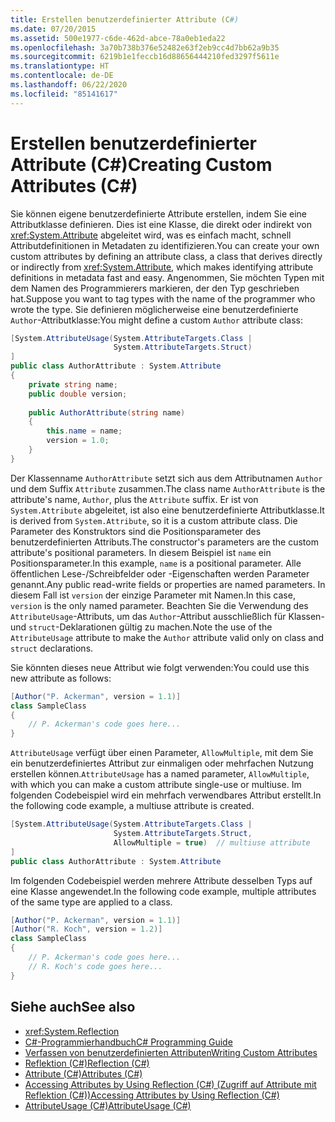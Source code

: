 ```yaml
---
title: Erstellen benutzerdefinierter Attribute (C#)
ms.date: 07/20/2015
ms.assetid: 500e1977-c6de-462d-abce-78a0eb1eda22
ms.openlocfilehash: 3a70b738b376e52482e63f2eb9cc4d7bb62a9b35
ms.sourcegitcommit: 6219b1e1feccb16d88656444210fed3297f5611e
ms.translationtype: HT
ms.contentlocale: de-DE
ms.lasthandoff: 06/22/2020
ms.locfileid: "85141617"
---
```

# <a name="creating-custom-attributes-c"></a><span data-ttu-id="e2427-102">Erstellen benutzerdefinierter Attribute (C#)</span><span class="sxs-lookup"><span data-stu-id="e2427-102">Creating Custom Attributes (C#)</span></span>
<span data-ttu-id="e2427-103">Sie können eigene benutzerdefinierte Attribute erstellen, indem Sie eine Attributklasse definieren. Dies ist eine Klasse, die direkt oder indirekt von <xref:System.Attribute> abgeleitet wird, was es einfach macht, schnell Attributdefinitionen in Metadaten zu identifizieren.</span><span class="sxs-lookup"><span data-stu-id="e2427-103">You can create your own custom attributes by defining an attribute class, a class that derives directly or indirectly from <xref:System.Attribute>, which makes identifying attribute definitions in metadata fast and easy.</span></span> <span data-ttu-id="e2427-104">Angenommen, Sie möchten Typen mit dem Namen des Programmierers markieren, der den Typ geschrieben hat.</span><span class="sxs-lookup"><span data-stu-id="e2427-104">Suppose you want to tag types with the name of the programmer who wrote the type.</span></span> <span data-ttu-id="e2427-105">Sie definieren möglicherweise eine benutzerdefinierte `Author`-Attributklasse:</span><span class="sxs-lookup"><span data-stu-id="e2427-105">You might define a custom `Author` attribute class:</span></span>  
  
```csharp  
[System.AttributeUsage(System.AttributeTargets.Class |  
                       System.AttributeTargets.Struct)  
]  
public class AuthorAttribute : System.Attribute  
{  
    private string name;  
    public double version;  
  
    public AuthorAttribute(string name)  
    {  
        this.name = name;  
        version = 1.0;  
    }  
}  
```  
  
 <span data-ttu-id="e2427-106">Der Klassenname `AuthorAttribute` setzt sich aus dem Attributnamen `Author` und dem Suffix `Attribute` zusammen.</span><span class="sxs-lookup"><span data-stu-id="e2427-106">The class name `AuthorAttribute` is the attribute's name, `Author`, plus the `Attribute` suffix.</span></span> <span data-ttu-id="e2427-107">Er ist von `System.Attribute` abgeleitet, ist also eine benutzerdefinierte Attributklasse.</span><span class="sxs-lookup"><span data-stu-id="e2427-107">It is derived from `System.Attribute`, so it is a custom attribute class.</span></span> <span data-ttu-id="e2427-108">Die Parameter des Konstruktors sind die Positionsparameter des benutzerdefinierten Attributs.</span><span class="sxs-lookup"><span data-stu-id="e2427-108">The constructor's parameters are the custom attribute's positional parameters.</span></span> <span data-ttu-id="e2427-109">In diesem Beispiel ist `name` ein Positionsparameter.</span><span class="sxs-lookup"><span data-stu-id="e2427-109">In this example, `name` is a positional parameter.</span></span> <span data-ttu-id="e2427-110">Alle öffentlichen Lese-/Schreibfelder oder -Eigenschaften werden Parameter genannt.</span><span class="sxs-lookup"><span data-stu-id="e2427-110">Any public read-write fields or properties are named parameters.</span></span> <span data-ttu-id="e2427-111">In diesem Fall ist `version` der einzige Parameter mit Namen.</span><span class="sxs-lookup"><span data-stu-id="e2427-111">In this case, `version` is the only named parameter.</span></span> <span data-ttu-id="e2427-112">Beachten Sie die Verwendung des `AttributeUsage`-Attributs, um das `Author`-Attribut ausschließlich für Klassen- und `struct`-Deklarationen gültig zu machen.</span><span class="sxs-lookup"><span data-stu-id="e2427-112">Note the use of the `AttributeUsage` attribute to make the `Author` attribute valid only on class and `struct` declarations.</span></span>  
  
 <span data-ttu-id="e2427-113">Sie könnten dieses neue Attribut wie folgt verwenden:</span><span class="sxs-lookup"><span data-stu-id="e2427-113">You could use this new attribute as follows:</span></span>  
  
```csharp  
[Author("P. Ackerman", version = 1.1)]  
class SampleClass  
{  
    // P. Ackerman's code goes here...  
}  
```  
  
 <span data-ttu-id="e2427-114">`AttributeUsage` verfügt über einen Parameter, `AllowMultiple`, mit dem Sie ein benutzerdefiniertes Attribut zur einmaligen oder mehrfachen Nutzung erstellen können.</span><span class="sxs-lookup"><span data-stu-id="e2427-114">`AttributeUsage` has a named parameter, `AllowMultiple`, with which you can make a custom attribute single-use or multiuse.</span></span> <span data-ttu-id="e2427-115">Im folgenden Codebeispiel wird ein mehrfach verwendbares Attribut erstellt.</span><span class="sxs-lookup"><span data-stu-id="e2427-115">In the following code example, a multiuse attribute is created.</span></span>  
  
```csharp  
[System.AttributeUsage(System.AttributeTargets.Class |  
                       System.AttributeTargets.Struct,  
                       AllowMultiple = true)  // multiuse attribute  
]  
public class AuthorAttribute : System.Attribute  
```  
  
 <span data-ttu-id="e2427-116">Im folgenden Codebeispiel werden mehrere Attribute desselben Typs auf eine Klasse angewendet.</span><span class="sxs-lookup"><span data-stu-id="e2427-116">In the following code example, multiple attributes of the same type are applied to a class.</span></span>  
  
```csharp  
[Author("P. Ackerman", version = 1.1)]  
[Author("R. Koch", version = 1.2)]  
class SampleClass  
{  
    // P. Ackerman's code goes here...  
    // R. Koch's code goes here...  
}  
```  
  
## <a name="see-also"></a><span data-ttu-id="e2427-117">Siehe auch</span><span class="sxs-lookup"><span data-stu-id="e2427-117">See also</span></span>

- <xref:System.Reflection>
- [<span data-ttu-id="e2427-118">C#-Programmierhandbuch</span><span class="sxs-lookup"><span data-stu-id="e2427-118">C# Programming Guide</span></span>](../../index.md)
- [<span data-ttu-id="e2427-119">Verfassen von benutzerdefinierten Attributen</span><span class="sxs-lookup"><span data-stu-id="e2427-119">Writing Custom Attributes</span></span>](../../../../standard/attributes/writing-custom-attributes.md)
- [<span data-ttu-id="e2427-120">Reflektion (C#)</span><span class="sxs-lookup"><span data-stu-id="e2427-120">Reflection (C#)</span></span>](../reflection.md)
- [<span data-ttu-id="e2427-121">Attribute (C#)</span><span class="sxs-lookup"><span data-stu-id="e2427-121">Attributes (C#)</span></span>](./index.md)
- [<span data-ttu-id="e2427-122">Accessing Attributes by Using Reflection (C#) (Zugriff auf Attribute mit Reflektion (C#))</span><span class="sxs-lookup"><span data-stu-id="e2427-122">Accessing Attributes by Using Reflection (C#)</span></span>](./accessing-attributes-by-using-reflection.md)
- [<span data-ttu-id="e2427-123">AttributeUsage (C#)</span><span class="sxs-lookup"><span data-stu-id="e2427-123">AttributeUsage (C#)</span></span>](../../../language-reference/attributes/general.md)
